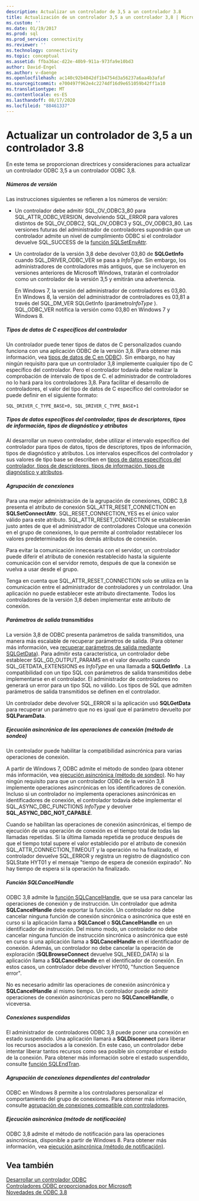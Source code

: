 ```yaml
---
description: Actualizar un controlador de 3,5 a un controlador 3.8
title: Actualización de un controlador 3,5 a un controlador 3,8 | Microsoft Docs
ms.custom: ''
ms.date: 01/19/2017
ms.prod: sql
ms.prod_service: connectivity
ms.reviewer: ''
ms.technology: connectivity
ms.topic: conceptual
ms.assetid: ffba36ac-d22e-40b9-911a-973fa9e10bd3
author: David-Engel
ms.author: v-daenge
ms.openlocfilehash: ac140c92b4042df1b4754d3a56237a6aa4b3afaf
ms.sourcegitcommit: e700497f962e4c2274df16d9e651059b42ff1a10
ms.translationtype: MT
ms.contentlocale: es-ES
ms.lasthandoff: 08/17/2020
ms.locfileid: "88461337"
---
```

# <a name="upgrading-a-35-driver-to-a-38-driver"></a>Actualizar un controlador de 3,5 a un controlador 3.8
En este tema se proporcionan directrices y consideraciones para actualizar un controlador ODBC 3,5 a un controlador ODBC 3,8.  
  
##### <a name="version-numbers"></a>Números de versión  
 Las instrucciones siguientes se refieren a los números de versión:  
  
-   Un controlador debe admitir SQL_OV_ODBC3_80 para SQL_ATTR_ODBC_VERSION, devolviendo SQL_ERROR para valores distintos de SQL_OV_ODBC2, SQL_OV_ODBC3 y SQL_OV_ODBC3_80. Las versiones futuras del administrador de controladores supondrán que un controlador admite un nivel de cumplimiento ODBC si el controlador devuelve SQL_SUCCESS de la [función SQLSetEnvAttr](../../../odbc/reference/syntax/sqlsetenvattr-function.md).  
  
-   Un controlador de la versión 3,8 debe devolver 03,80 de **SQLGetInfo** cuando SQL_DRIVER_ODBC_VER se pasa a *InfoType*. Sin embargo, los administradores de controladores más antiguos, que se incluyeron en versiones anteriores de Microsoft Windows, tratarán el controlador como un controlador de la versión 3,5 y emitirán una advertencia.  
  
     En Windows 7, la versión del administrador de controladores es 03,80. En Windows 8, la versión del administrador de controladores es 03,81 a través del SQL_DM_VER SQLGetInfo (parámetro*InfoType* ). SQL_ODBC_VER notifica la versión como 03,80 en Windows 7 y Windows 8.  
  
##### <a name="driver-specific-c-data-types"></a>Tipos de datos de C específicos del controlador  
 Un controlador puede tener tipos de datos de C personalizados cuando funciona con una aplicación ODBC de la versión 3,8. (Para obtener más información, vea [tipos de datos de C en ODBC](../../../odbc/reference/develop-app/c-data-types-in-odbc.md)). Sin embargo, no hay ningún requisito para que un controlador 3,8 implemente cualquier tipo de C específico del controlador. Pero el controlador todavía debe realizar la comprobación de intervalo de tipos de C. el administrador de controladores no lo hará para los controladores 3,8. Para facilitar el desarrollo de controladores, el valor del tipo de datos de C específico del controlador se puede definir en el siguiente formato:  
  
```  
SQL_DRIVER_C_TYPE_BASE+0, SQL_DRIVER_C_TYPE_BASE+1  
```  
  
##### <a name="driver-specific-data-types-descriptor-types-information-types-diagnostic-types-and-attributes"></a>Tipos de datos específicos del controlador, tipos de descriptores, tipos de información, tipos de diagnóstico y atributos  
 Al desarrollar un nuevo controlador, debe utilizar el intervalo específico del controlador para tipos de datos, tipos de descriptores, tipos de información, tipos de diagnóstico y atributos. Los intervalos específicos del controlador y sus valores de tipo base se describen en [tipos de datos específicos del controlador, tipos de descriptores, tipos de información, tipos de diagnóstico y atributos](../../../odbc/reference/develop-app/driver-specific-data-types-descriptor-information-diagnostic.md).  
  
##### <a name="connection-pooling"></a>Agrupación de conexiones  
 Para una mejor administración de la agrupación de conexiones, ODBC 3,8 presenta el atributo de conexión SQL_ATTR_RESET_CONNECTION en **SQLSetConnectAttr**. SQL_RESET_CONNECTION_YES es el único valor válido para este atributo. SQL_ATTR_RESET_CONNECTION se establecerán justo antes de que el administrador de controladores Coloque una conexión en el grupo de conexiones, lo que permite al controlador restablecer los valores predeterminados de los demás atributos de conexión.  
  
 Para evitar la comunicación innecesaria con el servidor, un controlador puede diferir el atributo de conexión restablecido hasta la siguiente comunicación con el servidor remoto, después de que la conexión se vuelva a usar desde el grupo.  
  
 Tenga en cuenta que SQL_ATTR_RESET_CONNECTION solo se utiliza en la comunicación entre el administrador de controladores y un controlador. Una aplicación no puede establecer este atributo directamente. Todos los controladores de la versión 3,8 deben implementar este atributo de conexión.  
  
##### <a name="streamed-output-parameters"></a>Parámetros de salida transmitidos  
 La versión 3,8 de ODBC presenta parámetros de salida transmitidos, una manera más escalable de recuperar parámetros de salida. (Para obtener más información, vea [recuperar parámetros de salida mediante SQLGetData](../../../odbc/reference/develop-app/retrieving-output-parameters-using-sqlgetdata.md)). Para admitir esta característica, un controlador debe establecer SQL_GD_OUTPUT_PARAMS en el valor devuelto cuando SQL_GETDATA_EXTENSIONS es *InfoType* en una llamada a **SQLGetInfo** . La compatibilidad con un tipo SQL con parámetros de salida transmitidos debe implementarse en el controlador. El administrador de controladores no generará un error para un tipo SQL no válido. Los tipos de SQL que admiten parámetros de salida transmitidos se definen en el controlador.  
  
 Un controlador debe devolver SQL_ERROR si la aplicación usó **SQLGetData** para recuperar un parámetro que no es igual que el parámetro devuelto por **SQLParamData**.  
  
##### <a name="asynchronous-execution-for-connection-operations-polling-method"></a>Ejecución asincrónica de las operaciones de conexión (método de sondeo)  
 Un controlador puede habilitar la compatibilidad asincrónica para varias operaciones de conexión.  
  
 A partir de Windows 7, ODBC admite el método de sondeo (para obtener más información, vea [ejecución asincrónica (método de sondeo)](../../../odbc/reference/develop-app/asynchronous-execution-polling-method.md). No hay ningún requisito para que un controlador ODBC de la versión 3,8 implemente operaciones asincrónicas en los identificadores de conexión. Incluso si un controlador no implementa operaciones asincrónicas en identificadores de conexión, el controlador todavía debe implementar el SQL_ASYNC_DBC_FUNCTIONS *InfoType* y devolver **SQL_ASYNC_DBC_NOT_CAPABLE**.  
  
 Cuando se habilitan las operaciones de conexión asincrónicas, el tiempo de ejecución de una operación de conexión es el tiempo total de todas las llamadas repetidas. Si la última llamada repetida se produce después de que el tiempo total supere el valor establecido por el atributo de conexión SQL_ATTR_CONNECTION_TIMEOUT y la operación no ha finalizado, el controlador devuelve SQL_ERROR y registra un registro de diagnóstico con SQLState HYT01 y el mensaje "tiempo de espera de conexión expirado". No hay tiempo de espera si la operación ha finalizado.  
  
##### <a name="sqlcancelhandle-function"></a>Función SQLCancelHandle  
 ODBC 3,8 admite la [función SQLCancelHandle](../../../odbc/reference/syntax/sqlcancelhandle-function.md), que se usa para cancelar las operaciones de conexión y de instrucción. Un controlador que admita **SQLCancelHandle** debe exportar la función. Un controlador no debe cancelar ninguna función de conexión sincrónica o asincrónica que esté en curso si la aplicación llama a **SQLCancel** o **SQLCancelHandle** en un identificador de instrucción. Del mismo modo, un controlador no debe cancelar ninguna función de instrucción sincrónica o asincrónica que esté en curso si una aplicación llama a **SQLCancelHandle** en el identificador de conexión. Además, un controlador no debe cancelar la operación de exploración (**SQLBrowseConnect** devuelve SQL_NEED_DATA) si la aplicación llama a **SQLCancelHandle** en el identificador de conexión. En estos casos, un controlador debe devolver HY010, "function Sequence error".  
  
 No es necesario admitir las operaciones de conexión asincrónica y **SQLCancelHandle** al mismo tiempo. Un controlador puede admitir operaciones de conexión asincrónicas pero no **SQLCancelHandle**, o viceversa.  
  
##### <a name="suspended-connections"></a>Conexiones suspendidas  
 El administrador de controladores ODBC 3,8 puede poner una conexión en estado suspendido. Una aplicación llamará a **SQLDisconnect** para liberar los recursos asociados a la conexión. En este caso, un controlador debe intentar liberar tantos recursos como sea posible sin comprobar el estado de la conexión. Para obtener más información sobre el estado suspendido, consulte [función SQLEndTran](../../../odbc/reference/syntax/sqlendtran-function.md).  
  
##### <a name="driver-aware-connection-pooling"></a>Agrupación de conexiones dependientes del controlador  
 ODBC en Windows 8 permite a los controladores personalizar el comportamiento del grupo de conexiones. Para obtener más información, consulte [agrupación de conexiones compatible con controladores](../../../odbc/reference/develop-app/driver-aware-connection-pooling.md).  
  
##### <a name="asynchronous-execution-notification-method"></a>Ejecución asincrónica (método de notificación)  
 ODBC 3,8 admite el método de notificación para las operaciones asincrónicas, disponible a partir de Windows 8. Para obtener más información, vea [ejecución asincrónica (método de notificación)](../../../odbc/reference/develop-app/asynchronous-execution-notification-method.md).  
  
## <a name="see-also"></a>Vea también  
 [Desarrollar un controlador ODBC](../../../odbc/reference/develop-driver/developing-an-odbc-driver.md)   
 [Controladores ODBC proporcionados por Microsoft](../../../odbc/microsoft/microsoft-supplied-odbc-drivers.md)   
 [Novedades de ODBC 3.8](../../../odbc/reference/what-s-new-in-odbc-3-8.md)
